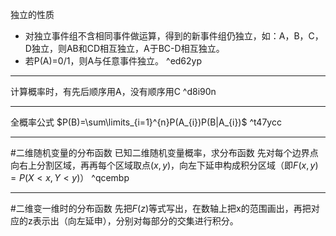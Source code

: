 独立的性质
* 对独立事件组不含相同事件做运算，得到的新事件组仍独立，如：A，B，C，D独立，则AB和CD相互独立，A于BC-D相互独立。
* 若P(A)=0/1，则A与任意事件独立。 ^ed62yp

---
计算概率时，有先后顺序用A，没有顺序用C ^d8i90n

---
全概率公式
$P(B)=\sum\limits_{i=1}^{n}P(A_{i})P(B|A_{i})$ ^t47ycc

---
#二维随机变量的分布函数 
已知二维随机变量概率，求分布函数
先对每个边界点向右上分割区域，再再每个区域取点$(x,y)$，向左下延申构成积分区域（即$F(x,y)=P(X<x,Y<y)$） ^qcembp

---
#二维变一维时的分布函数
先把$F(z)$等式写出，在数轴上把x的范围画出，再把对应的z表示出（向左延申），分别对每部分的交集进行积分。

